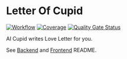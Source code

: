 # Letter Of Cupid
[![Workflow](https://github.com/swsnu/swppfall2022-team11/actions/workflows/run-tests.yml/badge.svg?branch=main)](https://github.com/swsnu/swppfall2022-team11/actions?kill_cache=3)
[![Coverage](https://coveralls.io/repos/github/swsnu/swppfall2022-team11/badge.svg?branch=main)](https://coveralls.io/github/swsnu/swppfall2022-team11?branch=main&kill_cache=3)
[![Quality Gate Status](https://sonarcloud.io/api/project_badges/measure?project=swsnu_swppfall2022-team11&metric=alert_status)](https://sonarcloud.io/dashboard?id=swsnu_swppfall2022-team11&kill_cache=3)

AI Cupid writes Love Letter for you.

See [Backend](./backend/) and [Frontend](./frontend/) README.
